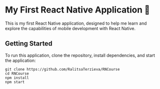 # My First React Native Application 📱
 
This is my first React Native application, designed to help me learn and explore the capabilities of mobile development with React Native.

## Getting Started

To run this application, clone the repository, install dependencies, and start the application:

```
git clone https://github.com/RalitsaTerzieva/RNCourse
cd RNCourse
npm install
npm start
```
